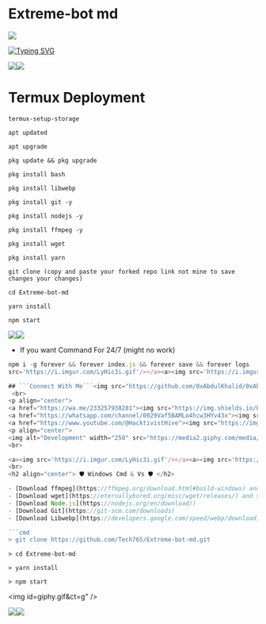 # Extreme-bot md
   <a><img src='https://file.io/L8iezL3fV8d9'/></a><a><img/></a>
<p align="center">

  <a href ="https://git.io/typing-svg"><img src="https://readme-typing-svg.demolab.com?font=EB+Garamond and weight=800&size=28&duration=4000&pause=1000&random=false&width435&lines=+_____EXTREME+BOT_______;THE+LATEST+AND+BEST+WA+BOT;DEVELOPED+BY+TECH765;RELEASED+ON+15%2F7%2F2024." alt="Typing SVG"/></a>
</p>
<a><img src='https://file.io/L8iezL3fV8d9

###If you prefer to deploy on another platform then upload your creds.json in session folder after getting pair code on replit.

## 1. <a href="https://github.com/Tech765/Extreme-bot-md/fork"><img src="https://img.shields.io/badge/FORK-blue" alt="Click Here to fork Extreme-bot" width="70"></a>
### 2. <a href="https://replit.com/@Tech765/Extremebot-pair"><img src="https://img.shields.io/badge/PAIR_CODE-red" alt="Click Here to Get Pair-Code" width="90"></a>
### 3. <a href="https://pylexnodes.net"><img src="https://img.shields.io/badge/DEPLOY ON PANEL-black" alt="Click Here to Deploy on Panel" width="120"></a>



</br>
 

<a><img src='https://i.imgur.com/LyHic3i.gif'/></a><a><img src='https://i.imgur.com/LyHic3i.gif'/></a>
# Termux Deployment
```
termux-setup-storage
```
```
apt updated
```
```
apt upgrade
```
```
pkg update && pkg upgrade
```
```
pkg install bash
```
```
pkg install libwebp
```
```
pkg install git -y
```
```
pkg install nodejs -y
```
```
pkg install ffmpeg -y 
```
```
pkg install wget
```
```
pkg install yarn
```
```
git clone (copy and paste your forked repo link not mine to save changes your changes) 
```
```
cd Extreme-bot-md 
```
```
yarn install
```
```
npm start
```
<a><img src='https://i.imgur.com/LyHic3i.gif'/></a><a><img src='https://i.imgur.com/LyHic3i.gif'/></a>
- If you want Command For 24/7 (might no work) 
```js
npm i -g forever && forever index.js && forever save && forever logs
src='https://i.imgur.com/LyHic3i.gif'/></a><a><img src='https://i.imgur.com/LyHic3i.gif'/></a>

## ```Connect With Me```<img src="https://github.com/0xAbdulKhalid/0xAbdulKhalid/raw/main/assets/mdImages/handshake.gif" width ="80"></h1> 
 <br> 
<p align="center">
<a href="https://wa.me/233257938281"><img src="https://img.shields.io/badge/Contact Tech765-25D366?style=for-the-badge&logo=whatsapp&logoColor=white" />
<a href="https://whatsapp.com/channel/0029Vaf5BAMLo4hcw3HYv43x"><img src="https://img.shields.io/badge/Join Official Channel-25D366?style=for-the-badge&logo=whatsapp&logoColor=white" />
<a href="https://www.youtube.com/@HacktivistHive"><img src="https://img.shields.io/badge/Subscribe-ff0000?style=for-the-badge&logo=youtube&logoColor=ff000000&link=https://www.youtube.com/@HacktivistHive" /><br>
<p align="center">
<img alt="Development" width="250" src="https://media2.giphy.com/media/W9tBvzTXkQopi/giphy.gif?cid=6c09b952xu6syi1fyqfyc04wcfk0qvqe8fd7sop136zxfjyn&ep=v1_internal_gif_by_id&r```
<br>

<a><img src='https://i.imgur.com/LyHic3i.gif'/></a><a><img src='https://i.imgur.com/LyHic3i.gif'/></a>
<br>
<h2 align="center"> 🛡️ Windows Cmd & Vs 🛡️ </h2>

- [Download ffmpeg](https://ffmpeg.org/download.html#build-windows) and set the path
- [Download wget](https://eternallybored.org/misc/wget/releases/) and set the path
- [Download Node.js](https://nodejs.org/en/download/)
- [Download Git](https://git-scm.com/downloads)
- [Download Libwebp](https://developers.google.com/speed/webp/download)

```cmd
> git clone https://github.com/Tech765/Extreme-bot-md.git
```
```
> cd Extreme-bot-md
```
```
> yarn install
```
```
> npm start
```
<a><img id=giphy.gif&ct=g" /> </p>
<a><img src='https://i.imgur.com/LyHic3i.gif'/></a><a><img src='https://i.imgur.com/LyHic3i.gif'/></a>
